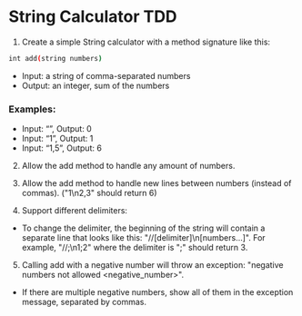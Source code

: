 # String Calculator TDD

1. Create a simple String calculator with a method signature like this:
```bash
int add(string numbers)
```
- Input: a string of comma-separated numbers
- Output: an integer, sum of the numbers

### Examples:
- Input: “”, Output: 0 
- Input: “1”, Output: 1 
- Input: “1,5”, Output: 6

2. Allow the add method to handle any amount of numbers.

3. Allow the add method to handle new lines between numbers (instead of commas). ("1\n2,3" should return 6)

4. Support different delimiters:

 - To change the delimiter, the beginning of the string will contain a separate line that looks like this: "//[delimiter]\n[numbers…]". For example, "//;\n1;2" where the delimiter is ";" should return 3.

5. Calling add with a negative number will throw an exception: "negative numbers not allowed <negative_number>".

 - If there are multiple negative numbers, show all of them in the exception message, separated by commas.